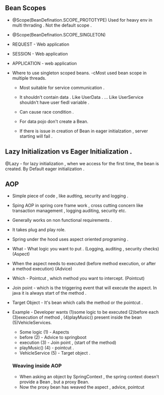 ## Bean Scopes 

- @Scope(BeanDefination.SCOPE_PROTOTYPE)
  Used for heavy env in multi thrrading .
  Not the default scope .

 - @Scope(BeanDefination.SCOPE_SINGLETON)

 - REQUEST - Web application

 - SESSION - Web application

 - APPLICATION - web application

 - Where to use singleton scoped beans.
   -cMost used bean scope in multiple threads.
   - Most suitable for service communication .
   - It shouldn't contain data . Like UserData . ... Like UserService shouldn't have user fiedl variable .
   - Can cause race condition .
   - For data pojo don't create a Bean.
  
   - If there is issue in creation of Bean in eager initialzation , server starting will fail .  


## Lazy Initialization vs Eager Initialization . 

@Lazy - for lazy initialization , when we access for the first time, the bean is created. 
By Default eager initialization . 

## AOP  
- Simple piece of code , like audting, security and logging .
- Sping AOP in spring core frame work , cross cutting concern like transaction management , logging auditing, security etc.
- Generally works on non functional requirements .
- It takes plug and play role.
- Spring under the hood uses aspect oriented programing .
- What - What logic you want to put . (Logging, auditing , security checks) (Aspect)
- When the aspect needs to executed (before method execution, or after a method execution) (Advice)
- Which - Pointcut , which method you want to intercept. (Pointcut)
- Join point - which is the triggering event that will execute the aspect. In java it is always start of the method .
- Target Object - It's bean which calls the method or the pointcut .
- Example - Developer wants  (1)some logic to be executed (2)before each (3)execution of method , (4)playMusic() present inside the bean (5)VehicleServices.
  - Some logic (1) - Aspects
  - before (2) - Advice to springboot
  - execution (3) - Join point , (start of the method)
  - playMusic() (4) - pointcut .
  - VehicleService (5) - Target object .
 
  ### Weaving inside AOP

  - When asking an object by SpringContext , the spring context doesn't provide a Bean , but a proxy Bean.
  - Now the proxy bean has weaved the aspect , advice, pointcut 


